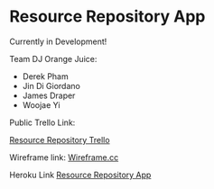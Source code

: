 # Resource Repository App

Currently in Development!

Team DJ Orange Juice:
* Derek Pham
* Jin Di Giordano
* James Draper
* Woojae Yi

Public Trello Link:

[Resource Repository Trello](https://trello.com/b/tH6f2WTE/road-to-mvp)


Wireframe link:
[Wireframe.cc](https://wireframe.cc/P4FsLK)

Heroku Link
[Resource Repository App](https://resource-repository-app.herokuapp.com/)
